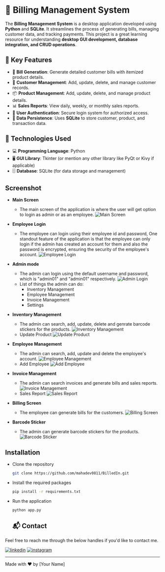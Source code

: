 # 🧾 Billing Management System  
The **Billing Management System** is a desktop application developed using **Python** and **SQLite**. It streamlines the process of generating bills, managing customer data, and tracking payments. This project is a great learning resource for understanding **desktop GUI development, database integration, and CRUD operations**.

## 🌟 **Key Features**  
- 📑 **Bill Generation**: Generate detailed customer bills with itemized product details.  
- 🧍 **Customer Management**: Add, update, delete, and manage customer records.  
- 📦 **Product Management**: Add, update, delete, and manage product details.  
- 📊 **Sales Reports**: View daily, weekly, or monthly sales reports.  
- 🔐 **User Authentication**: Secure login system for authorized access.  
- 💾 **Data Persistence**: Uses **SQLite** to store customer, product, and transaction data.  

## 🌟 **Technologies Used**  
- 💻 **Programming Language**: Python  
- 🖥️ **GUI Library**: Tkinter (or mention any other library like PyQt or Kivy if applicable)  
- 🗄️ **Database**: SQLite (for data storage and management)  


## Screenshot
- **Main Screen**
    - The main screen of the application is where the user will get option to login as admin or as an employee.
    ![Main Screen](images/main_pg.png)

- **Employee Login**
    - The employee can login using their employee id and password, One standout feature of the application is that the employee can only login if the admin has created an account for them and also the password is encrypted, ensuring the security of the employee's account.
    ![Employee Login](images/emp_lgn.png)

- **Admin mode**
    - The admin can login using the default username and password, which is "admin01" and "admin01" respectively.
    ![Admin Login](images/admn_pg.png)
    - List of things the admin can do:
        - Inventory Management
        - Employee Management
        - Invoice Management
        - Settings

- **Inventory Management**
    - The admin can search, add, update, delete and genrate barcode stickers for the products.
    ![Inventory Management](images/inv_mngmnt.png)
    - Update Product
    ![Update Product](images/prod_updt.png)

- **Employee Management**
    - The admin can search, add, update and delete the employee's account.
    ![Employee Management](images/emp_mngmnt.png)
    - Add Employee
    ![Add Employee](images/add_emp.png)

- **Invoice Management**
    - The admin can search invoices and generate bills and sales reports.
    ![Invoice Management](images/invc_mngmnt.png)
    - Sales Report
    ![Sales Report](images/sales_report.png)

- **Billing Screen**
    - The employee can generate bills for the customers.
    ![Billing Screen](images/blng_scrn.png)

- **Barcode Sticker**
    - The admin can generate barcode stickers for the products.
    ![Barcode Sticker](images/prod_stckr.png)

## Installation
- Clone the repository
    ```bash
    git clone https://github.com/mahadev0811/BilledIn.git
    ```

- Install the required packages
    ```bash
    pip install -r requirements.txt
    ```

- Run the application
    ```bash
    python app.py
    ```

    <h2>📬 Contact</h2>

Feel free to reach me through the below handles if you'd like to contact me.

[![linkedin](https://img.shields.io/badge/LinkedIn-0077B5?style=for-the-badge&logo=linkedin&logoColor=white)](https://www.linkedin.com/in/Krunal-patil-074432281)
[![instagram](https://img.shields.io/badge/Instagram-E4405F?style=for-the-badge&logo=instagram&logoColor=white)](https://www.instagram.com/kunal._.patil18)

---
Made with ❤️ by [Your Name]  




